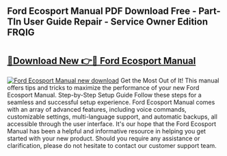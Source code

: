 ## Ford Ecosport Manual PDF Download Free - Part-TIn User Guide Repair - Service Owner Edition FRQIG

# <h2><a href="http://cf24618.oget.top/?id=Ford+Ecosport+Manual">🔗Download New 👉🔴 Ford Ecosport Manual</a></h2>

[![Ford Ecosport Manual new download](https://i.imgur.com/5g1atiW.png)](http://cf24618.oget.top/?id=Ford+Ecosport+Manual)
Get the Most Out of It! This manual offers tips and tricks to maximize the performance of your new Ford Ecosport Manual. Step-by-Step Setup Guide Follow these steps for a seamless and successful setup experience. Ford Ecosport Manual comes with an array of advanced features, including voice commands, customizable settings, multi-language support, and automatic backups, all accessible through the user interface. It's our hope that the Ford Ecosport Manual has been a helpful and informative resource in helping you get started with your new product. Should you require any assistance or clarification, please do not hesitate to contact our customer support team.
